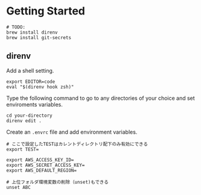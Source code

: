 # Getting Started

```
# TODO:
brew install direnv
brew install git-secrets
```

## direnv

Add a shell setting.

```zshrc
export EDITOR=code
eval "$(direnv hook zsh)"
```

Type the following command to go to any directories of your choice and set enviroments variables.

```
cd your-directory
direnv edit .
```

Create an `.envrc` file and add environment variables.

```envrc
# ここで設定したTESTはカレントディレクトリ配下のみ有効にできる
export TEST=

export AWS_ACCESS_KEY_ID=
export AWS_SECRET_ACCESS_KEY=
export AWS_DEFAULT_REGION=

# 上位フォルダ環境変数の削除（unset)もできる
unset ABC
```

